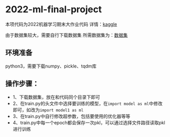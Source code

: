 # 2022-ml-final-project
本项代码为2022机器学习期末大作业代码
详情：[kaggle](https://www.kaggle.com/competitions/jnuml2022/overview)

由于数据集较大，需要自行下载数据集
所需数据集为：[数据集](https://www.kaggle.com/competitions/jnuml2022/data)

## 环境准备
python3，需要下载numpy、pickle、tqdm库

## 操作步骤：
  - 1、下载数据集，放在和代码同个目录下即可
  - 2、在train.py的头文件中选择要训练的模型，在`import model as ml`中修改即可，如改为`import model1 as ml`
  - 3、在train.py中自行修改超参数，包括要使用的优化器等等
  - 4、train.py中每一个epoch都会保存一次pkl，可以通过选择文件路径读取pkl进行训练
